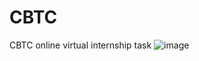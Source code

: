 # CBTC
CBTC online virtual internship task 
![image](https://github.com/Sandeepkadam1798/CBTC/assets/121084446/d4a09381-83bc-40d6-8547-194de4f7aad1)

